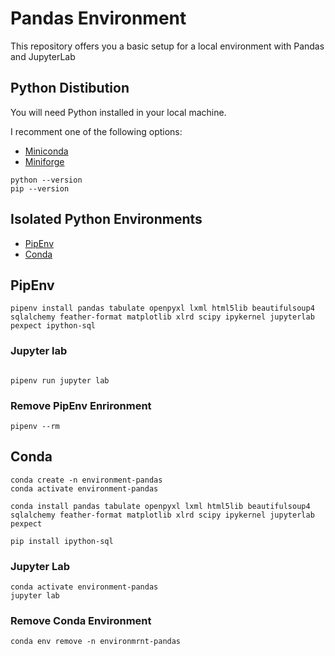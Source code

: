 # Pandas Environment

This repository offers you a basic setup for a local environment with Pandas and JupyterLab

## Python Distibution

You will need Python installed in your local machine.

I recomment one of the following options:

- [Miniconda](https://docs.conda.io/en/latest/miniconda.html)
- [Miniforge](https://github.com/conda-forge/miniforge)


```
python --version
pip --version
```

## Isolated Python Environments

- [PipEnv](https://pipenv.pypa.io/en/latest/)
- [Conda](https://docs.conda.io/projects/conda/en/latest/index.html)

## PipEnv


```
pipenv install pandas tabulate openpyxl lxml html5lib beautifulsoup4 sqlalchemy feather-format matplotlib xlrd scipy ipykernel jupyterlab pexpect ipython-sql
```

### Jupyter lab
```

pipenv run jupyter lab
```

### Remove PipEnv Enrironment

```
pipenv --rm
```

## Conda

```
conda create -n environment-pandas
conda activate environment-pandas

conda install pandas tabulate openpyxl lxml html5lib beautifulsoup4 sqlalchemy feather-format matplotlib xlrd scipy ipykernel jupyterlab pexpect

pip install ipython-sql
```

### Jupyter Lab
```
conda activate environment-pandas
jupyter lab
```


### Remove Conda Environment

````
conda env remove -n environmrnt-pandas
````
